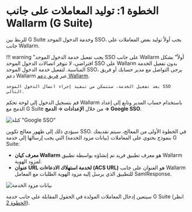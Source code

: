 [img-gsuite-sso-provider-wl]:   ../../../../images/admin-guides/configuration-guides/sso/gsuite/gsuite-sso-provider-wl.png
[img-sp-metadata]:              ../../../../images/admin-guides/configuration-guides/sso/gsuite/sp-metadata.png

[doc-setup-idp]:                setup-idp.md

# الخطوة 1: توليد المعاملات على جانب Wallarm (G Suite)

للربط بين G Suite وخدمة الدخول الموحد SSO، يجب أولاً توليد بعض المعاملات على جانب Wallarm.

!!! warning "يجب تفعيل خدمة الدخول الموحد SSO على جانب Wallarm أولاً"
    بشكل افتراضي، لا تتوفر اتصالات الدخول الموحد SSO على Wallarm بدون تفعيل الخدمة المناسبة. لتفعيل خدمة الدخول الموحد SSO، يرجى التواصل مع مدير حسابك أو فريق دعم Wallarm عبر [فريق دعم Wallarm](mailto:support@wallarm.com).

    بعد تفعيل الخدمة، ستتمكن من تنفيذ إجراء اتصال الدخول الموحد SSO التالي.

قم بتسجيل الدخول إلى لوحة تحكم Wallarm باستخدام حساب المدير وتابع إلى إعداد الدمج مع G Suite من خلال **الإعدادات → الدمج → Google SSO**.

![كتلة "Google SSO"][img-gsuite-sso-provider-wl]

سيؤدي ذلك إلى ظهور معالج تكوين SSO. في الخطوة الأولى من المعالج، سيتم تقديمك بنموذج يحتوي على المعاملات (بيانات مزود الخدمة) التي يجب إرسالها إلى خدمة G Suite:
*   **معرف كيان Wallarm** هو معرف تطبيق فريد تم إنشاؤه بواسطة تطبيق Wallarm لمزود الهوية.
*   **عنوان URL لخدمة استهلاك الادعاءات (ACS URL)** هو العنوان على جانب Wallarm للتطبيق الذي يرسل إليه مزود الهوية الطلبات مع المعامل SamlResponse.

![بيانات مزود الخدمة][img-sp-metadata]

سيتعين إدخال المعاملات المولدة في الحقول المقابلة على جانب خدمة G Suite (انظر [الخطوة 2][doc-setup-idp]).